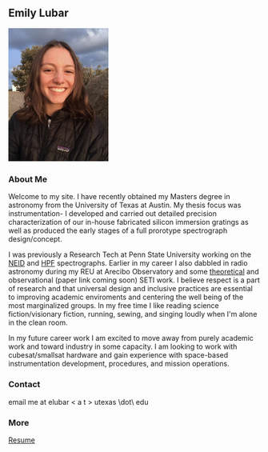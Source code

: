 ## Emily Lubar


<img src="/KittpeakPhoto.jpg" width = 200>
<!-- ![](KittpeakPhoto.jpg) -->

### About Me

Welcome to my site. I have recently obtained my Masters degree in astronomy from the University of Texas at Austin. My thesis focus was instrumentation-  I developed and carried out detailed precision characterization of our in-house fabricated silicon immersion gratings as well as produced the early stages of a full prorotype spectrograph design/concept.

I was previously a Research Tech at Penn State University working on the [NEID](https://neid.psu.edu/) and [HPF](https://hpf.psu.edu/what-is-hpf/) spectrographs. Earlier in my career I also dabbled in radio astronomy during my REU at Arecibo Observatory and some [theoretical](https://ui.adsabs.harvard.edu/abs/2018AJ....156..260W/abstract) and observational (paper link coming soon) SETI work. I believe respect is a part of research and that universal design and inclusive practices are essential to improving academic enviroments and centering the well being of the most marginalized groups. In my free time I like reading science fiction/visionary fiction, running, sewing, and singing loudly when I'm alone in the clean room.

In my future career work I am excited to move away from purely academic work and toward industry in some capacity. I am looking to work with cubesat/smallsat hardware and gain experience with space-based instrumentation development, procedures, and mission operations. 

<!--### Current Instrumentation Projects
- Ongoing development of Si immersion gratings and grisms using a lithography/wet etch technique 
- Characterization of fabricated Si immersion gratings: high precision blaze determination, spectral purity, et al
- Redesigning and alingment of our UV exposure sysem, a critical step in the immersion grating fabrication process.

### Current Science Projects
- Observing large collection of brown dwarf and low mass stars with the [Immersion GRating INfrared Spectrometer (IGRINS)](https://www.as.utexas.edu/astronomy/research/people/jaffe/igrins.html), a high resolution IR spectrograph currently on Gemini South
- Determining physical parameteres of brown dwarfs via IGRINS observations to compare with current models and ultimately learn about the physics of evolution at and around the substellar boundary -->

### Contact

email me at elubar < a t > utexas \dot\ edu

### More 

<!-- [CV](https://drive.google.com/file/d/1N6rhqR_u-z4T0fiZ_9LbyWz8VHw9cgvy/view?usp=sharing) -->


[Resume](https://drive.google.com/file/d/13dE0V9uAdpz_6o10_6PitcG8XKgrhbND/view?usp=sharing)

<!-- ### [CV](https://drive.google.com/file/d/1YpnLFU4L_L2bMPfY5RbxC5a_BMhphQvG/view?usp=sharing) -->

<!-- ### Past Research and Work
- -  -->

<!-- [Link](url) and ![Image](src) -->

<!-- 
For more details see [GitHub Flavored Markdown](https://guides.github.com/features/mastering-markdown/). -->

<!-- ### Jekyll Themes

Your Pages site will use the layout and styles from the Jekyll theme you have selected in your [repository settings](https://github.com/elubar/elubar.github.io/settings/pages). The name of this theme is saved in the Jekyll `_config.yml` configuration file.

### Support or Contact

Having trouble with Pages? Check out our [documentation](https://docs.github.com/categories/github-pages-basics/) or [contact support](https://support.github.com/contact) and we’ll help you sort it out.
 -->
